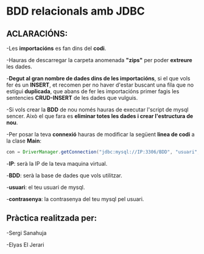 # BDD relacionals amb JDBC
  
## ACLARACIÓNS:
  -Les **importacións** es fan dins del **codi**.
  
  -Hauras de descarregar la carpeta anomenada **"zips"** per poder **extreure** les dades.
  
  -**Degut al gran nombre de dades dins de les importacións**, si el que vols fer és un **INSERT**, et recomen per no haver d'estar buscant una fila que no estigui **duplicada**, que abans de fer les importacións primer fagis les sentencies **CRUD-INSERT** de les dades que vulguis.
  
  -Si vols crear la **BDD** de nou només hauras de executar l'script de mysql sencer. Això el que fara es **eliminar totes les dades i crear l'estructura de nou**.
  
  -Per posar la teva **connexió** hauras de modificar la següent **linea de codi** a la clase **Main**:
  
  ```java
  con = DriverManager.getConnection("jdbc:mysql://IP:3306/BDD", "usuari", "contrasenya");
  ```
  -**IP**: serà la IP de la teva maquina virtual.
  
  -**BDD**: serà la base de dades que vols utilitzar.
  
  -**usuari**: el teu usuari de mysql.
  
  -**contrasenya**: la contrasenya del teu mysql pel usuari.
  
  ## Pràctica realitzada per:
  -Sergi Sanahuja
  
  -Elyas El Jerari
